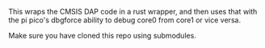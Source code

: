 This wraps the CMSIS DAP code in a rust wrapper, and then uses that with the pi
pico's dbgforce ability to debug core0 from core1 or vice versa.

Make sure you have cloned this repo using submodules.

